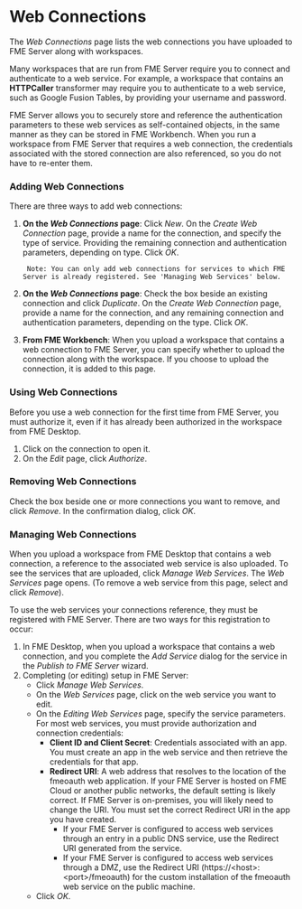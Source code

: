 # Web Connections #

The *Web Connections* page lists the web connections you have uploaded to FME Server along with workspaces.

Many workspaces that are run from FME Server require you to connect and authenticate to a web service. For example, a workspace that contains an **HTTPCaller** transformer may require you to authenticate to a web service, such as Google Fusion Tables, by providing your username and password.

FME Server allows you to securely store and reference the authentication parameters to these web services as self-contained objects, in the same manner as they can be stored in FME Workbench. When you run a workspace from FME Server that requires a web connection, the credentials associated with the stored connection are also referenced, so you do not have to re-enter them.

### Adding Web Connections ###

There are three ways to add web connections:

1. **On the *Web Connections* page**: Click *New*. On the *Create Web Connection* page, provide a name for the connection, and specify the type of service. Providing the remaining connection and authentication parameters, depending on type. Click *OK*.

		Note: You can only add web connections for services to which FME Server is already registered. See 'Managing Web Services' below.
2. **On the *Web Connections* page**: Check the box beside an existing connection and click *Duplicate*. On the *Create Web Connection* page, provide a name for the connection, and any remaining connection and authentication parameters, depending on the type. Click *OK*.
3. **From FME Workbench**: When you upload a workspace that contains a web connection to FME Server, you can specify whether to upload the connection along with the workspace. If you choose to upload the connection, it is added to this page.

### Using Web Connections ###

Before you use a web connection for the first time from FME Server, you must authorize it, even if it has already been authorized in the workspace from FME Desktop.

1. Click on the connection to open it.
2. On the *Edit* page, click *Authorize*.

### Removing Web Connections ###

Check the box beside one or more connections you want to remove, and click *Remove*. In the confirmation dialog, click *OK*.

### Managing Web Connections ###

When you upload a workspace from FME Desktop that contains a web connection, a reference to the associated web service is also uploaded. To see the services that are uploaded, click *Manage Web Services*. The *Web Services* page opens. (To remove a web service from this page, select and click *Remove*).

To use the web services your connections reference, they must be registered with FME Server. There are two ways for this registration to occur:

1. In FME Desktop, when you upload a workspace that contains a web connection, and you complete the *Add Service* dialog for the service in the *Publish to FME Server* wizard.
2. Completing (or editing) setup in FME Server:
	* Click *Manage Web Services*.
 	* On the *Web Services* page, click on the web service you want to edit.
	* On the *Editing Web Services* page, specify the service parameters. For most web services, you must provide authorization and connection credentials:
		- **Client ID and Client Secret**: Credentials associated with an app. You must create an app in the web service and then retrieve the credentials for that app.
		- **Redirect URI**: A web address that resolves to the location of the fmeoauth web application. If your FME Server is hosted on FME Cloud or another public networks, the default setting is likely correct. If FME Server is on-premises, you will likely need to change the URI. You must set the correct Redirect URI in the app you have created.
			+ If your FME Server is configured to access web services through an entry in a public DNS service, use the Redirect URI generated from the service.
			+ If your FME Server is configured to access web services through a DMZ, use the Redirect URI (https://&lt;host&gt;:&lt;port&gt;/fmeoauth) for the custom installation of the fmeoauth web service on the public machine.
	* Click *OK*.